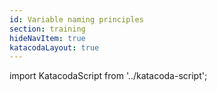 ```yaml
---
id: Variable naming principles
section: training
hideNavItem: true
katacodaLayout: true
---
```


import KatacodaScript from '../katacoda-script';

<KatacodaScript katacodaId="html-css/variable-naming-principles" />
